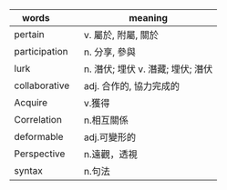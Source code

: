 
| words         | meaning                |
| ------------- | ------------- |
|pertain        | v. 屬於, 附屬, 關於  |
|participation  | n. 分享, 參與 |
|lurk           | n. 潛伏; 埋伏  v. 潛藏; 埋伏; 潛伏|
|collaborative  | adj. 合作的, 協力完成的|
|Acquire        | v.獲得|
|Correlation    | n.相互關係|
|deformable     | adj.可變形的|
|Perspective    | n.遠觀，透視|
|syntax         | n.句法    |
